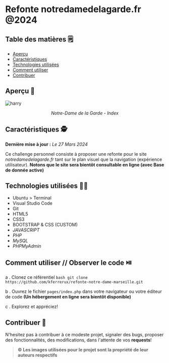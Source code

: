 # Refonte notredamedelagarde.fr @2024

## Table des matières 🗒️

- [Aperçu](##aperçu)
- [Caractéristiques](##caractéristiques)
- [Technologies utilisées](##technologies-utilisées)
- [Comment utiliser](##comment-utiliser)
- [Contribuer](##contribuer)

## Aperçu 👀

![harry](https://github.com/kferrerux/refonte-notre-dame-marseille/assets/77007630/d96d64b4-9597-44e3-98e7-81a09ac81947)
_<p align=center>Notre-Dame de la Garde - Index</p>_

## Caractéristiques 🕵️

**Dernière mise à jour :** _Le 27 Mars 2024_

Ce challenge personnel consiste à proposer une refonte pour le site _notredamedelagarde.fr_ tant sur le plan visuel
que la navigation (expérience utilisateur). 
**Notons que le site sera bientôt consultable en ligne (avec Base de donnée active)**

## Technologies utilisées 👨‍💻

- Ubuntu > Terminal
- Visual Studio Code
- Git
- HTML5
- CSS3
- BOOTSTRAP & CSS (CUSTOM)
- _JAVASCRIPT_
- _PHP_
- _MySQL_
- _PHPMyAdmin_

## Comment utiliser // Observer le code ⏯️

a . Clonez ce référentiel
`bash
    git clone https://github.com/kferrerux/refonte-notre-dame-marseille.git
    `

b . Ouvrez le fichier `pages/index.php` dans votre navigateur ou votre éditeur de code
**(Un hébergement en ligne sera bientôt disponible)**

c . Explorez et appréciez!

## Contribuer 🤝

N'hesitez pas à contribuer à ce modeste projet, signaler des bugs, proposer des fonctionnalités, des modifications, dans l'attente de vos **requests**!

> **© Les images utilisées pour le projet sont la propriété de leur auteurs respectifs**
